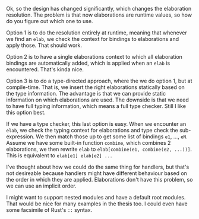 Ok, so the design has changed significantly, which changes the elaboration resolution. The problem is that now elaborations are runtime values, so how do you figure out which one to use. 

Option 1 is to do the resolution entirely at runtime, meaning that whenever we find an `elab`, we check the context for bindings to elaborations and apply those. That should work.

Option 2 is to have a single elaborations context to which all elaboration bindings are automatically added, which is applied when an `elab` is encountered. That's kinda nice.

Option 3 is to do a type-directed approach, where the we do option 1, but at compile-time. That is, we insert the right elaborations statically based on the type information. The advantage is that we can provide static information on which elaborations are used. The downside is that we need to have full typing information, which means a full type checker. Still I like this option best.

If we have a type checker, this last option is easy. When we encounter an `elab`, we check the typing context for elaborations and type check the sub-expression. We then match those up to get some list of bindings `e1`, ..., `eN`. Assume we have some built-in function `combine`, which combines 2 elaborations, we then rewrite `elab` to `elab[combine(e1, combine(e2, ...))]`. This is equivalent to `elab[e1] elab[e2] ...`

I've thought about how we could do the same thing for handlers, but that's not desireable because handlers might have different behaviour based on the order in which they are applied. Elaborations don't have this problem, so we can use an implicit order.

I might want to support nested modules and have a default root modules. That would be nice for many examples in the thesis too. I could even have some facsimile of Rust's `::` syntax.

